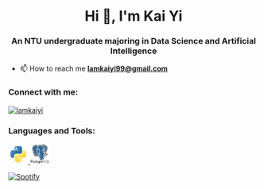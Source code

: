 <h1 align="center">Hi 👋, I'm Kai Yi</h1>
<h3 align="center">An NTU undergraduate majoring in Data Science and Artificial Intelligence</h3>

- 📫 How to reach me **lamkaiyi99@gmail.com**

<h3 align="left">Connect with me:</h3>
<p align="left">
<a href="https://linkedin.com/in/lamkaiyi" target="blank"><img align="center" src="https://raw.githubusercontent.com/rahuldkjain/github-profile-readme-generator/master/src/images/icons/Social/linked-in-alt.svg" alt="lamkaiyi" height="30" width="40" /></a>
  
</p>

<h3 align="left">Languages and Tools:</h3>
<p align="left"> <a href="https://www.python.org" target="_blank" rel="noreferrer"> <img src="https://raw.githubusercontent.com/devicons/devicon/master/icons/python/python-original.svg" alt="python" width="40" height="40"/> </a>
 <a href="https://scikit-learn.org/" target="_blank" rel="noreferrer"> <a href="https://www.cprogramming.com/" target="_blank" rel="noreferrer"> <a href="https://www.postgresql.org" target="_blank" rel="noreferrer"> <img src="https://raw.githubusercontent.com/devicons/devicon/master/icons/postgresql/postgresql-original-wordmark.svg" alt="postgresql" width="40" height="40"/> </p>

<p>  </p>

[![Spotify](https://spotify-widget-rhto.vercel.app/api/spotify)](https://open.spotify.com/user/bigmacmajor)
